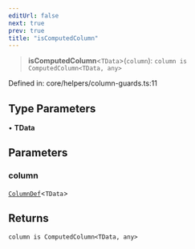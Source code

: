 ```yaml
---
editUrl: false
next: true
prev: true
title: "isComputedColumn"
---
```


> **isComputedColumn**\<`TData`\>(`column`): `column is ComputedColumn<TData, any>`

Defined in: core/helpers/column-guards.ts:11

## Type Parameters

• **TData**

## Parameters

### column

[`ColumnDef`](/api/type-aliases/columndef/)\<`TData`\>

## Returns

`column is ComputedColumn<TData, any>`
